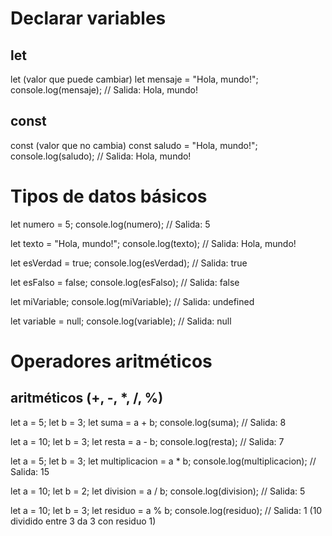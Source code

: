 # Declarar variables

## let
let (valor que puede cambiar) 
let mensaje = "Hola, mundo!";
console.log(mensaje); 
// Salida: Hola, mundo!

## const
const (valor que no cambia)
const saludo = "Hola, mundo!";
console.log(saludo); 
// Salida: Hola, mundo!


# Tipos de datos básicos
let numero = 5;
console.log(numero); 
// Salida: 5

let texto = "Hola, mundo!";
console.log(texto); 
// Salida: Hola, mundo!

let esVerdad = true;
console.log(esVerdad); 
// Salida: true

let esFalso = false;
console.log(esFalso); 
// Salida: false

let miVariable;
console.log(miVariable); 
// Salida: undefined

let variable = null;
console.log(variable); 
// Salida: null

# Operadores aritméticos
## aritméticos (+, -, *, /, %)
let a = 5;
let b = 3;
let suma = a + b;
console.log(suma); 
// Salida: 8

let a = 10;
let b = 3;
let resta = a - b;
console.log(resta); 
// Salida: 7

let a = 5;
let b = 3;
let multiplicacion = a * b;
console.log(multiplicacion); 
// Salida: 15

let a = 10;
let b = 2;
let division = a / b;
console.log(division); 
// Salida: 5

let a = 10;
let b = 3;
let residuo = a % b;
console.log(residuo); 
// Salida: 1 (10 dividido entre 3 da 3 con residuo 1)
